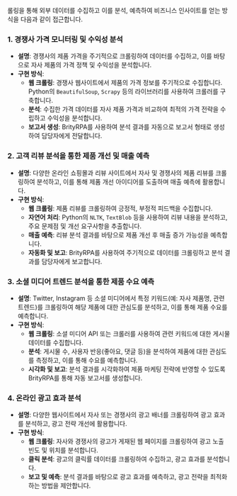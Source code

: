 롤링을 통해 외부 데이터를 수집하고 이를 분석, 예측하여 비즈니스 인사이트를 얻는 방식을 다음과 같이 접근합니다.

### 1. **경쟁사 가격 모니터링 및 수익성 분석**
   - **설명**: 경쟁사의 제품 가격을 주기적으로 크롤링하여 데이터를 수집하고, 이를 바탕으로 자사 제품의 가격 정책 및 수익성을 분석합니다.
   - **구현 방식**:
     - **웹 크롤링**: 경쟁사 웹사이트에서 제품의 가격 정보를 주기적으로 수집합니다. Python의 `BeautifulSoup`, `Scrapy` 등의 라이브러리를 사용하여 크롤러를 구축합니다.
     - **분석**: 수집한 가격 데이터를 자사 제품 가격과 비교하여 최적의 가격 전략을 수립하고 수익성을 분석합니다.
     - **보고서 생성**: BrityRPA를 사용하여 분석 결과를 자동으로 보고서 형태로 생성하여 담당자에게 전달합니다.

### 2. **고객 리뷰 분석을 통한 제품 개선 및 매출 예측**
   - **설명**: 다양한 온라인 쇼핑몰과 리뷰 사이트에서 자사 및 경쟁사의 제품 리뷰를 크롤링하여 분석하고, 이를 통해 제품 개선 아이디어를 도출하며 매출 예측에 활용합니다.
   - **구현 방식**:
     - **웹 크롤링**: 제품 리뷰를 크롤링하여 긍정적, 부정적 피드백을 수집합니다.
     - **자연어 처리**: Python의 `NLTK`, `TextBlob` 등을 사용하여 리뷰 내용을 분석하고, 주요 문제점 및 개선 요구사항을 추출합니다.
     - **매출 예측**: 리뷰 분석 결과를 바탕으로 제품 개선 후 매출 증가 가능성을 예측합니다.
     - **자동화 및 보고**: BrityRPA를 사용하여 주기적으로 데이터를 크롤링하고 분석 결과를 담당자에게 보고합니다.

### 3. **소셜 미디어 트렌드 분석을 통한 제품 수요 예측**
   - **설명**: Twitter, Instagram 등 소셜 미디어에서 특정 키워드(예: 자사 제품명, 관련 트렌드)를 크롤링하여 해당 제품에 대한 관심도를 분석하고, 이를 통해 제품 수요를 예측합니다.
   - **구현 방식**:
     - **웹 크롤링**: 소셜 미디어 API 또는 크롤러를 사용하여 관련 키워드에 대한 게시물 데이터를 수집합니다.
     - **분석**: 게시물 수, 사용자 반응(좋아요, 댓글 등)을 분석하여 제품에 대한 관심도를 측정하고, 이를 통해 수요를 예측합니다.
     - **시각화 및 보고**: 분석 결과를 시각화하여 제품 마케팅 전략에 반영할 수 있도록 BrityRPA를 통해 자동 보고서를 생성합니다.

### 4. **온라인 광고 효과 분석**
   - **설명**: 다양한 웹사이트에서 자사 또는 경쟁사의 광고 배너를 크롤링하여 광고 효과를 분석하고, 광고 전략 개선에 활용합니다.
   - **구현 방식**:
     - **웹 크롤링**: 자사와 경쟁사의 광고가 게재된 웹 페이지를 크롤링하여 광고 노출 빈도 및 위치를 분석합니다.
     - **클릭 분석**: 광고의 클릭률 데이터를 크롤링하여 수집하고, 광고 효과를 분석합니다.
     - **보고 및 예측**: 분석 결과를 바탕으로 광고 효과를 예측하고, 광고 전략을 최적화하는 방법을 제안합니다.
